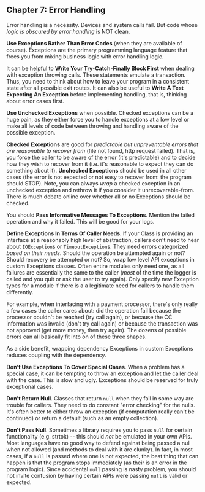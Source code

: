 ## Chapter 7: Error Handling

Error handling is a necessity. Devices and system calls fail. But code whose *logic is obscured by error handling* is NOT clean.

**Use Exceptions Rather Than Error Codes** (when they are available of course). Exceptions are the primary programming language feature that frees you from mixing business logic with error handling logic.

It can be helpful to **Write Your Try-Catch-Finally Block First** when dealing with exception throwing calls. These statements emulate a transaction. Thus, you need to think about how to leave your program in a consistent state after all possible exit routes. It can also be useful to **Write A Test Expecting An Exception** before implementing handling, that is, thinking about error cases first.

**Use Unchecked Exceptions** when possible. Checked exceptions can be a huge pain, as they either force you to handle exceptions at a low level or make all levels of code between throwing and handling aware of the possible exception. 

**Checked Exceptions** are good for *predictable but unpreventable errors that are reasonable to recover from* (file not found, http request failed). That is, you force the caller to be aware of the error (it's predictable) and to decide how they wish to recover from it (i.e. it's reasonable to expect they can do something about it). **Unchecked Exceptions** should be used in all other cases (the error is not expected or not easy to recover from: the program should STOP). Note, you can always *wrap* a checked exception in an unchecked exception and rethrow it if you consider it unrecoverable-from. There is much debate online over whether all or no Exceptions should be checked.

You should **Pass Informative Messages To Exceptions**. Mention the failed operation and why it failed. This will be good for your logs.

**Define Exceptions In Terms Of Caller Needs**. If your Class is providing an interface at a reasonably high level of abstraction, callers don't need to hear about `IOException`s or `TimeoutException`s. They need errors categorized *based on their needs*. Should the operation be attempted again or not? Should recovery be attempted or not? So, wrap low level API exceptions in custom Exceptions classes. Often entire modules only need one, as all failures are essentially the same to the caller (*most* of the time the logger is called and you quit or ask the user to try again). Only specify new Exception types for a module if there is a a legitimate need for callers to handle them differently.

For example, when interfacing with a payment processor, there's only really a few cases the caller cares about: did the operation fail because the processor couldn't be reached (try call again), or because the CC information was invalid (don't try call again) or because the transaction was not approved (get more money, then try again). The dozens of possible errors can all basically fit into on of these three shapes.

As a side benefit, wrapping dependency Exceptions in custom Exceptions reduces coupling with the dependency.

**Don't Use Exceptions To Cover Special Cases**. When a problem has a special case, it can be tempting to throw an exception and let the caller deal with the case. This is slow and ugly. Exceptions should be reserved for truly exceptional cases.

**Don't Return Null**. Classes that return `null` when they fail in some way are trouble for callers. They need to do constant "error checking" for the nulls. It's often better to either throw an exception (if computation really can't be continued) or return a default (such as an empty collection).

**Don't Pass Null**. Sometimes a library requires you to pass `null` for certain functionality (e.g. strtok) -- this should *not* be emulated in your own APIs. Most languages have no good way to defend against being passed a null when not allowed (and methods to deal with it are clunky). In fact, in most cases, if a `null` is passed where one is not expected, the best thing that can happen is that the program stops immediately (as their is an error in the program logic). Since accidental `null` passing is nasty problem, you should not invite confusion by having certain APIs were passing `null` is valid or expected.